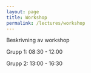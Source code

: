 ```yaml
---
layout: page
title: Workshop
permalink: /lectures/workshop
---
```


Beskrivning av workshop

Grupp 1: 08:30 - 12:00

Grupp 2: 13:00 - 16:30
